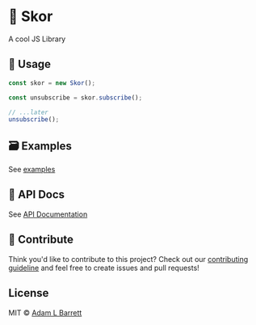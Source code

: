 # 👑 Skor

A cool JS Library

## :mag_right: Usage

```ts
const skor = new Skor();

const unsubscribe = skor.subscribe();

// ...later
unsubscribe();
```

## :card_file_box: Examples

See [examples](./examples)

## :book: API Docs

See [API Documentation](./lib#readme)

## :seedling: Contribute

Think you'd like to contribute to this project? Check out our [contributing guideline](./CONTRIBUTING.md) and feel free to create issues and pull requests!

## License

MIT © [Adam L Barrett](./LICENSE)
